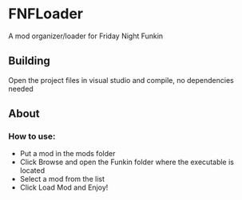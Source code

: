 # FNFLoader
A mod organizer/loader for Friday Night Funkin

## Building
Open the project files in visual studio and compile, no dependencies needed


## About 
### How to use:
* Put a mod in the mods folder
* Click Browse and open the Funkin folder where the executable is located
* Select a mod from the list
* Click Load Mod and Enjoy!
